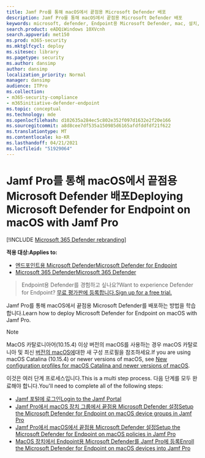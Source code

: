 ```yaml
---
title: Jamf Pro를 통해 macOS에서 끝점용 Microsoft Defender 배포
description: Jamf Pro를 통해 macOS에서 끝점용 Microsoft Defender 배포
keywords: microsoft, defender, Endpoint용 Microsoft Defender, mac, 설치, 배포, 제거, intune, jamfpro, macos, catalina, mojave, high sierra
search.product: eADQiWindows 10XVcnh
search.appverid: met150
ms.prod: m365-security
ms.mktglfcycl: deploy
ms.sitesec: library
ms.pagetype: security
ms.author: dansimp
author: dansimp
localization_priority: Normal
manager: dansimp
audience: ITPro
ms.collection:
- m365-security-compliance
- m365initiative-defender-endpoint
ms.topic: conceptual
ms.technology: mde
ms.openlocfilehash: d102635a284ec5c802e352f097d1632e2f20e166
ms.sourcegitcommit: a8d8cee7df535a150985d6165afdfddfdf21f622
ms.translationtype: MT
ms.contentlocale: ko-KR
ms.lasthandoff: 04/21/2021
ms.locfileid: "51929064"
---
```

# <a name="deploying-microsoft-defender-for-endpoint-on-macos-with-jamf-pro"></a><span data-ttu-id="6dabb-104">Jamf Pro를 통해 macOS에서 끝점용 Microsoft Defender 배포</span><span class="sxs-lookup"><span data-stu-id="6dabb-104">Deploying Microsoft Defender for Endpoint on macOS with Jamf Pro</span></span>

[!INCLUDE [Microsoft 365 Defender rebranding](../../includes/microsoft-defender.md)]


<span data-ttu-id="6dabb-105">**적용 대상:**</span><span class="sxs-lookup"><span data-stu-id="6dabb-105">**Applies to:**</span></span>
- [<span data-ttu-id="6dabb-106">엔드포인트용 Microsoft Defender</span><span class="sxs-lookup"><span data-stu-id="6dabb-106">Microsoft Defender for Endpoint</span></span>](https://go.microsoft.com/fwlink/p/?linkid=2154037)
- [<span data-ttu-id="6dabb-107">Microsoft 365 Defender</span><span class="sxs-lookup"><span data-stu-id="6dabb-107">Microsoft 365 Defender</span></span>](https://go.microsoft.com/fwlink/?linkid=2118804)

><span data-ttu-id="6dabb-108">Endpoint용 Defender를 경험하고 싶나요?</span><span class="sxs-lookup"><span data-stu-id="6dabb-108">Want to experience Defender for Endpoint?</span></span> [<span data-ttu-id="6dabb-109">무료 평가판에 등록합니다.</span><span class="sxs-lookup"><span data-stu-id="6dabb-109">Sign up for a free trial.</span></span>](https://www.microsoft.com/microsoft-365/windows/microsoft-defender-atp?ocid=docs-wdatp-investigateip-abovefoldlink)

<span data-ttu-id="6dabb-110">Jamf Pro를 통해 macOS에서 끝점용 Microsoft Defender를 배포하는 방법을 학습합니다.</span><span class="sxs-lookup"><span data-stu-id="6dabb-110">Learn how to deploy Microsoft Defender for Endpoint on macOS with Jamf Pro.</span></span>

> [!NOTE]
> <span data-ttu-id="6dabb-111">MacOS 카탈로니아어(10.15.4) 이상 버전의 macOS를 사용하는 경우 macOS 카탈로니아 및 최신 [버전의 macOS에](https://docs.microsoft.com/microsoft-365/security/defender-endpoint/mac-sysext-policies)대한 새 구성 프로필을 참조하세요.</span><span class="sxs-lookup"><span data-stu-id="6dabb-111">If you are using macOS Catalina (10.15.4) or newer versions of macOS, see [New configuration profiles for macOS Catalina and newer versions of macOS](https://docs.microsoft.com/microsoft-365/security/defender-endpoint/mac-sysext-policies).</span></span>

<span data-ttu-id="6dabb-112">이것은 여러 단계 프로세스입니다.</span><span class="sxs-lookup"><span data-stu-id="6dabb-112">This is a multi step process.</span></span> <span data-ttu-id="6dabb-113">다음 단계를 모두 완료해야 합니다.</span><span class="sxs-lookup"><span data-stu-id="6dabb-113">You'll need to complete all of the following steps:</span></span>

- [<span data-ttu-id="6dabb-114">Jamf 포털에 로그인</span><span class="sxs-lookup"><span data-stu-id="6dabb-114">Login to the Jamf Portal</span></span>](mac-install-jamfpro-login.md)
- [<span data-ttu-id="6dabb-115">Jamf Pro에서 macOS 장치 그룹에서 끝점용 Microsoft Defender 설정</span><span class="sxs-lookup"><span data-stu-id="6dabb-115">Setup the Microsoft Defender for Endpoint on macOS device groups in Jamf Pro</span></span>](mac-jamfpro-device-groups.md)
- [<span data-ttu-id="6dabb-116">Jamf Pro에서 macOS에서 끝점용 Microsoft Defender 설정</span><span class="sxs-lookup"><span data-stu-id="6dabb-116">Setup the Microsoft Defender for Endpoint on macOS policies in Jamf Pro</span></span>](mac-jamfpro-policies.md)
- [<span data-ttu-id="6dabb-117">MacOS 장치에서 Endpoint용 Microsoft Defender를 Jamf Pro에 등록</span><span class="sxs-lookup"><span data-stu-id="6dabb-117">Enroll the Microsoft Defender for Endpoint on macOS devices into Jamf Pro</span></span>](mac-jamfpro-enroll-devices.md)




